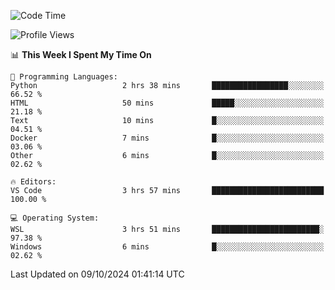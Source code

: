 <!--START_SECTION:waka-->
![Code Time](http://img.shields.io/badge/Code%20Time-730%20hrs%2039%20mins-blue)

![Profile Views](http://img.shields.io/badge/Profile%20Views-0-blue)

📊 **This Week I Spent My Time On** 

```text
💬 Programming Languages: 
Python                   2 hrs 38 mins       █████████████████░░░░░░░░   66.52 % 
HTML                     50 mins             █████░░░░░░░░░░░░░░░░░░░░   21.18 % 
Text                     10 mins             █░░░░░░░░░░░░░░░░░░░░░░░░   04.51 % 
Docker                   7 mins              █░░░░░░░░░░░░░░░░░░░░░░░░   03.06 % 
Other                    6 mins              █░░░░░░░░░░░░░░░░░░░░░░░░   02.62 % 

🔥 Editors: 
VS Code                  3 hrs 57 mins       █████████████████████████   100.00 % 

💻 Operating System: 
WSL                      3 hrs 51 mins       ████████████████████████░   97.38 % 
Windows                  6 mins              █░░░░░░░░░░░░░░░░░░░░░░░░   02.62 % 
```


 Last Updated on 09/10/2024 01:41:14 UTC
<!--END_SECTION:waka-->
